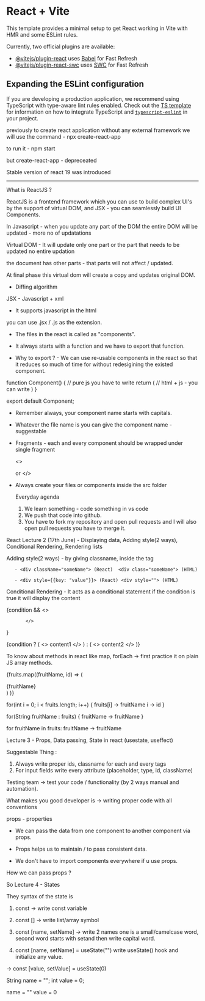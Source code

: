 # React + Vite

This template provides a minimal setup to get React working in Vite with HMR and some ESLint rules.

Currently, two official plugins are available:

- [@vitejs/plugin-react](https://github.com/vitejs/vite-plugin-react/blob/main/packages/plugin-react) uses [Babel](https://babeljs.io/) for Fast Refresh
- [@vitejs/plugin-react-swc](https://github.com/vitejs/vite-plugin-react/blob/main/packages/plugin-react-swc) uses [SWC](https://swc.rs/) for Fast Refresh

## Expanding the ESLint configuration

If you are developing a production application, we recommend using TypeScript with type-aware lint rules enabled. Check out the [TS template](https://github.com/vitejs/vite/tree/main/packages/create-vite/template-react-ts) for information on how to integrate TypeScript and [`typescript-eslint`](https://typescript-eslint.io) in your project.



previously to create react application without any external framework we will use the command - npx create-react-app

to run it - npm start

but create-react-app - depreceated 

Stable version of react 19 was introduced


-----------------------------------------------------



What is ReactJS ?

ReactJS is a frontend framework which you can use to build complex UI's by the support of virtual DOM, and JSX - you can seamlessly build UI Components.

In Javascript - when you update any part of the DOM the entire DOM will be updated - more no of updatations

Virtual DOM - It will update only one part or the part that needs to be updated no entire updation

the document has other parts - that parts will not affect / updated.

At final phase this virtual dom will create a copy and updates original DOM.

- Diffing algorithm 


JSX - Javascript + xml 

- It supports javascript in the html

you can use .jsx / .js as the extension.

- The files in the react is called as "components".

- It always starts with a function and we have to export that function.

- Why to export ? - We can use re-usable components in the react so that it reduces so much of time for without redesigining the existed component.


function Component() {
    // pure js you have to write
     return (
        // html + js - you can write
     )
}

export default Component;

- Remember always, your component name starts with capitals.

- Whatever the file name is you can give the component name - suggestable

- Fragments - each and every component should be wrapped under single fragment 

  <>             <div>
         or 
  </>            </div>

- Always create your files or components inside the src folder


  Everyday agenda

  1. We learn something - code something in vs code
  2. We push that code into github.
  3. You have to fork my repository and open pull requests and I will also open pull requests you have to merge it.

React Lecture 2 (17th June) - Displaying data, Adding style(2 ways), Conditional Rendering, Rendering lists

 Adding style(2 ways) - by giving classname, inside the tag

       - <div className="someName"> (React)  <div class="someName"> (HTML)

       - <div style={{key: "value"}}> (React) <div style=""> (HTML)

  Conditional Rendering - It acts as a conditional statement if the condition is true it will display the content 

  {condition &&
           <>
                 
           </>
  }


  {condition ? (
    <>
      content1
    </>
  ) : (
    <>
      content2
    </>
  )}


  To know about methods in react like map, forEach -> first practice it on plain JS array methods.


{fruits.map((fruitName, id) => 
            (
                <div className="fruits">
                    {fruitName}
                </div>
            )
        )}

  for(int i = 0; i < fruits.length; i++) {
    fruits[i] -> fruitName 
    i -> id
  }

  for(String fruitName : fruits) {
      fruitName -> fruitName
  }

  for fruitName in fruits:
      fruitName -> fruitName




Lecture 3 - Props, Data passing, State in react (usestate, useffect)

Suggestable Thing : 

1. Always write proper ids, classname for each and every tags 
2. For input fields write every attribute (placeholder, type, id, className)

Testing team -> test your code / functionality (by 2 ways manual and automation).

What makes you good developer is -> writing proper code with all conventions

props - properties 

- We can pass the data from one component to another component via props.

- Props helps us to maintain / to pass consistent data.

- We don't have to import components everywhere if u use props.


How we can pass props ?


So Lecture 4 - States

They syntax of the state is 

1. const -> write const variable

2. const [] -> write list/array symbol

3. const [name, setName] -> write 2 names one is a small/camelcase word, second word starts with setand then write capital word.

4. const  [name, setName] = useState("") write useState() hook and initialize any value.

 -> const  [value, setValue] = useState(0)

   String name = "";       int value = 0;
                            
   name = ""               value = 0
